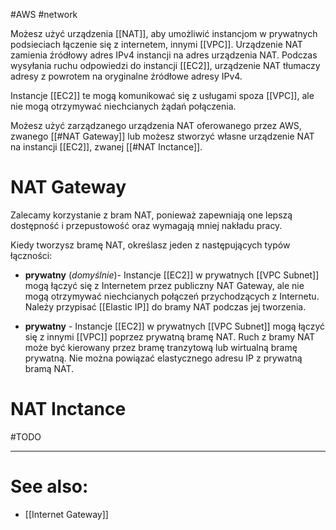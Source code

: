 #AWS #network

Możesz użyć urządzenia [[NAT]], aby umożliwić instancjom w prywatnych podsieciach łączenie się z internetem, innymi [[VPC]]. Urządzenie NAT zamienia źródłowy adres IPv4 instancji na adres urządzenia NAT. Podczas wysyłania ruchu odpowiedzi do instancji [[EC2]], urządzenie NAT tłumaczy adresy z powrotem na oryginalne źródłowe adresy IPv4.

Instancje [[EC2]] te mogą komunikować się z usługami spoza [[VPC]], ale nie mogą otrzymywać niechcianych żądań połączenia.

Możesz użyć zarządzanego urządzenia NAT oferowanego przez AWS, zwanego [[#NAT Gateway]] lub możesz stworzyć własne urządzenie NAT na instancji [[EC2]], zwanej [[#NAT Inctance]].

# NAT Gateway

Zalecamy korzystanie z bram NAT, ponieważ zapewniają one lepszą dostępność i przepustowość oraz wymagają mniej nakładu pracy.

Kiedy tworzysz bramę NAT, określasz jeden z następujących typów łączności:

- **prywatny** (_domyślnie_)-  Instancje [[EC2]] w prywatnych [[VPC Subnet]] mogą łączyć się z Internetem przez publiczny NAT Gateway, ale nie mogą otrzymywać niechcianych połączeń przychodzących z Internetu. Należy przypisać [[Elastic IP]] do bramy NAT podczas jej tworzenia.

- **prywatny** - Instancje [[EC2]] w prywatnych [[VPC Subnet]] mogą łączyć się z innymi [[VPC]] poprzez prywatną bramę NAT. Ruch z bramy NAT może być kierowany przez bramę tranzytową lub wirtualną bramę prywatną. Nie można powiązać elastycznego adresu IP z prywatną bramą NAT.

# NAT Inctance

#TODO

---

# See also:

- [[Internet Gateway]]
